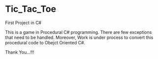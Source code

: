# Tic_Tac_Toe
First Project in C#

This is a game in Procedural C# programming. There are few exceptions that need to be handled.
Moreover, Work is under process to convert this procedural code to Obejct Oriented C#.

Thank You...!!!
